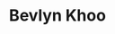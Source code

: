 ---
title: "Bevlyn Khoo"

siteNav: portfolio
month: "September 2015"
categories:
  - portfolio

image1: portfolio/BevlynKhoo/BevlynKhoo1Full.png
image1thumb: portfolio/BevlynKhoo/BevlynKhoo1Thumb.png
image2: portfolio/BevlynKhoo/BevlynKhoo2Full.png
image2thumb: portfolio/BevlynKhoo/BevlynKhoo2Thumb.png

tinyThumbnail: placeholder/thumbnail.jpg

role:              "UX/UI Design, Frontend & Backend Development"
description:       "Bevlyn Khoo is a talented independent musician from Singapore. She reached out to me because she was unsatisfied with her existing website, and wanted a more modern one.
<br /><br />
In the next month, I developed a new website for her that is not only a huge visual upgrade, but also is much more powerful in the backend. The new site is fully integrated with various social media such as Facebook, SoundCloud, YouTube, and Instagram. There are also many new features including eCommerce. For the first time, her fans can now purchase her songs digitally on her website."

shortDescription: "Bevlyn Khoo is a talented independent musician from Singapore. She reached out to me because she was unsatisfied with her existing website, and wanted a more modern one."

technologies: "HTML5/CSS3, WordPress, WooCommerce, JavaScript, jQuery"


---